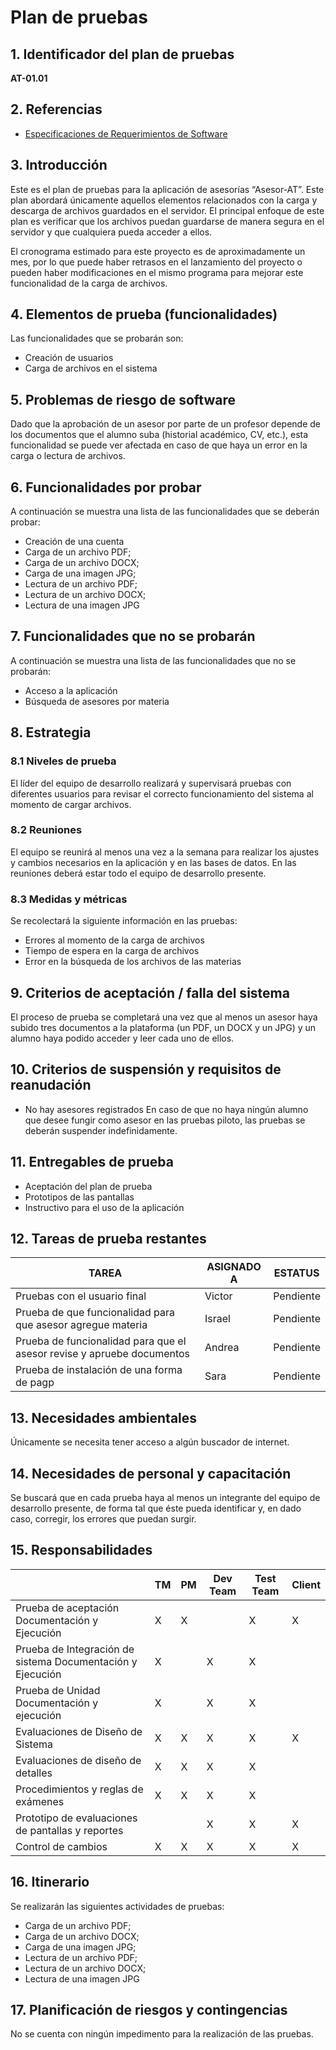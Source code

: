 # Plan de pruebas 
## 1. Identificador del plan de pruebas 
**AT-01.01**
## 2. Referencias 
* [Especificaciones de Requerimientos de Software](README.md) 
## 3. Introducción 
Este es el plan de pruebas para la aplicación de asesorías “Asesor-AT”. Este plan abordará únicamente aquellos elementos relacionados con la carga y descarga de archivos guardados en el servidor.  El principal enfoque de este plan es verificar que los archivos puedan guardarse de manera segura en el servidor y que cualquiera pueda acceder a ellos. 

El cronograma estimado para este proyecto es de aproximadamente un mes, por lo que puede haber retrasos en el lanzamiento del proyecto o pueden haber modificaciones en el mismo programa para mejorar este funcionalidad de la carga de archivos. 

## 4. Elementos de prueba (funcionalidades) 
Las funcionalidades que se probarán son: 
* Creación de usuarios 
* Carga de archivos en el sistema

## 5. Problemas de riesgo de software 
Dado que la aprobación de un asesor por parte de un profesor depende de los documentos que el alumno suba (historial académico, CV, etc.), esta funcionalidad se puede ver afectada en caso de que haya un error en la carga o lectura de archivos. 

## 6. Funcionalidades por probar 
A continuación se muestra una lista de las funcionalidades que se deberán probar: 
* Creación de una cuenta
* Carga de un archivo PDF; 
* Carga de un archivo DOCX;
* Carga de una imagen JPG;
* Lectura de un archivo PDF;
* Lectura de un archivo DOCX; 
* Lectura de una imagen JPG

## 7. Funcionalidades que no se probarán
A continuación se muestra una lista de las funcionalidades que no se probarán: 
* Acceso a la aplicación 
* Búsqueda de asesores por materia 

## 8. Estrategia 
### 8.1 Niveles de prueba
El líder del equipo de desarrollo realizará y supervisará pruebas con diferentes usuarios para revisar el correcto funcionamiento del sistema al momento de cargar archivos. 
### 8.2 Reuniones 
El equipo se reunirá al menos una vez a la semana para realizar los ajustes y cambios necesarios en la aplicación y en las bases de datos. En las reuniones deberá estar todo el equipo de desarrollo presente. 
### 8.3 Medidas y métricas 
Se recolectará la siguiente información en las pruebas: 
* Errores al momento de la carga de archivos 
* Tiempo de espera en la carga de archivos 
* Error en la búsqueda de los archivos de las materias

## 9. Criterios de aceptación / falla del sistema
El proceso de prueba se completará una vez que al menos un asesor haya subido tres documentos a la plataforma (un PDF, un DOCX y un JPG) y un alumno haya podido acceder y leer cada uno de ellos. 

## 10. Criterios de suspensión y requisitos de reanudación 
* No hay asesores registrados 
En caso de que no haya ningún alumno que desee fungir como asesor en las pruebas piloto, las pruebas se deberán suspender indefinidamente. 

## 11. Entregables de prueba 
* Aceptación del plan de prueba 
* Prototipos de las pantallas 
* Instructivo para el uso de la aplicación 

## 12. Tareas de prueba restantes 
|  TAREA  | ASIGNADO A | ESTATUS |
|----------------------------|----------|---------|
|Pruebas con el usuario final|Victor|Pendiente|
|Prueba de que funcionalidad para que asesor agregue materia| Israel| Pendiente|
|Prueba de funcionalidad para que el asesor revise y apruebe documentos| Andrea| Pendiente|
|Prueba de instalación de una forma de pagp| Sara |Pendiente| 
## 13. Necesidades ambientales 
Únicamente se necesita tener acceso a algún buscador de internet. 

## 14. Necesidades de personal y capacitación 
Se buscará que en cada prueba haya al menos un integrante del equipo de desarrollo presente, de forma tal que éste pueda identificar y, en dado caso, corregir, los errores que puedan surgir. 

## 15. Responsabilidades 
|     |   TM   |   PM   |Dev Team|Test Team| Client|
|----|----|-----|------|-----|----|
|Prueba de aceptación Documentación y Ejecución|X|X| |X|X|
|Prueba de Integración de sistema Documentación y Ejecución|X| |X|X| |
|Prueba de Unidad Documentación y ejecución|X| |X|X| |
|Evaluaciones de Diseño de Sistema|X|X|X|X|X|
|Evaluaciones de diseño de detalles|X|X|X|X| |
|Procedimientos y reglas de exámenes|X|X|X|X| |
|Prototipo de evaluaciones de pantallas y reportes| | |X|X|X|
|Control de cambios|X|X|X|X|X|

## 16. Itinerario 
Se realizarán las siguientes actividades de pruebas: 
* Carga de un archivo PDF; 
* Carga de un archivo DOCX;
* Carga de una imagen JPG;
* Lectura de un archivo PDF;
* Lectura de un archivo DOCX; 
* Lectura de una imagen JPG

## 17. Planificación de riesgos y contingencias 
No se cuenta con ningún impedimento para la realización de las pruebas.
